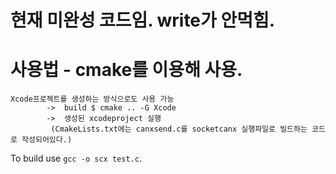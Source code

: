 # 현재 미완성 코드임. write가 안먹힘.

# 사용법 - cmake를 이용해 사용.
    Xcode프로젝트를 생성하는 방식으로도 사용 가능
            ->  build $ cmake .. -G Xcode
            ->  생성된 xcodeproject 실행
             (CmakeLists.txt에는 canxsend.c를 socketcanx 실행파일로 빌드하는 코드로 작성되어있다.)


To build use `gcc -o scx test.c`.
